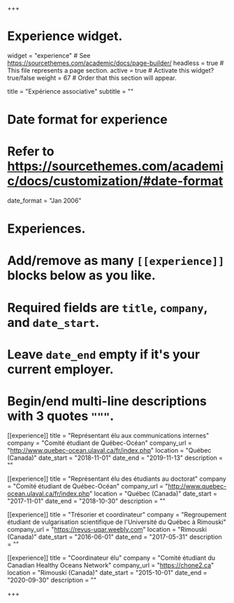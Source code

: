 +++
# Experience widget.
widget = "experience"  # See https://sourcethemes.com/academic/docs/page-builder/
headless = true  # This file represents a page section.
active = true  # Activate this widget? true/false
weight = 67  # Order that this section will appear.

title = "Expérience associative"
subtitle = ""

# Date format for experience
#   Refer to https://sourcethemes.com/academic/docs/customization/#date-format
date_format = "Jan 2006"

# Experiences.
#   Add/remove as many `[[experience]]` blocks below as you like.
#   Required fields are `title`, `company`, and `date_start`.
#   Leave `date_end` empty if it's your current employer.
#   Begin/end multi-line descriptions with 3 quotes `"""`.
[[experience]]
  title = "Représentant élu aux communications internes"
  company = "Comité étudiant de Québec-Océan"
  company_url = "http://www.quebec-ocean.ulaval.ca/fr/index.php"
  location = "Québec (Canada)"
  date_start = "2018-11-01"
  date_end = "2019-11-13"
  description = ""

[[experience]]
  title = "Représentant élu des étudiants au doctorat"
  company = "Comité étudiant de Québec-Océan"
  company_url = "http://www.quebec-ocean.ulaval.ca/fr/index.php"
  location = "Québec (Canada)"
  date_start = "2017-11-01"
  date_end = "2018-10-30"
  description = ""

[[experience]]
  title = "Trésorier et coordinateur"
  company = "Regroupement étudiant de vulgarisation scientifique de l'Université du Québec à Rimouski"
  company_url = "https://revus-uqar.weebly.com"
  location = "Rimouski (Canada)"
  date_start = "2016-06-01"
  date_end = "2017-05-31"
  description = ""

[[experience]]
  title = "Coordinateur élu"
  company = "Comité étudiant du Canadian Healthy Oceans Network"
  company_url = "https://chone2.ca"
  location = "Rimouski (Canada)"
  date_start = "2015-10-01"
  date_end = "2020-09-30"
  description = ""

+++

